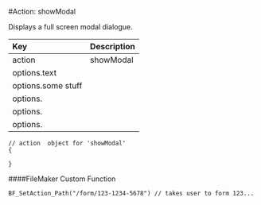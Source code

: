 #Action: showModal

Displays a full screen modal dialogue. 

| Key | Description |
| :--- | :--- |
| action | showModal |
| options.text |  |
| options.some stuff |  |
| options. |  |
| options. |  |
| options. |  |

```
// action  object for 'showModal'
{

}
```




####FileMaker Custom Function
```
BF_SetAction_Path("/form/123-1234-5678") // takes user to form 123...
```



